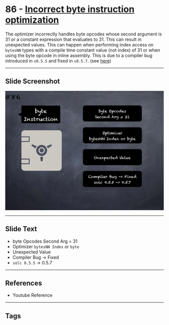 # 86 - [Incorrect byte instruction optimization](Incorrect%20byte%20instruction%20optimization.md)
The optimizer incorrectly handles byte opcodes whose second argument is 31 or a constant expression that evaluates to 31. This can result in unexpected values. This can happen when performing index access on `bytesNN` types with a compile time constant value (not index) of 31 or when using the byte opcode in inline assembly. This is due to a compiler bug introduced in `v0.5.5` and fixed in `v0.5.7`. (see [here](https://docs.soliditylang.org/en/v0.8.9/bugs.html))
___
## Slide Screenshot
![086.png](../../images/4.Pitfalls%20and%20Best%20Practices%20101/086.png)
___
## Slide Text
- byte Opcodes Second Arg = 31
- Optimizer `bytesNN Index` or `byte`
- Unexpected Value
- Compiler Bug -> Fixed
- `solc 0.5.5` -> 0.5.7
___
## References
- Youtube Reference
___
## Tags